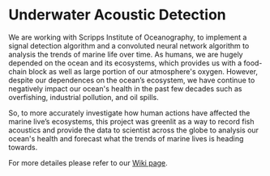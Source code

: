 # Underwater Acoustic Detection

We are working with Scripps Institute of Oceanography, to implement a signal
detection algorithm and a convoluted neural network algorithm to analysis the
trends of marine life over time. As humans, we are hugely depended on the ocean
and its ecosystems, which provides us with a food-chain block as well as large
portion of our atmosphere's oxygen. However, despite our dependences on the
ocean’s ecosystem, we have continue to negatively impact our ocean's health in
the past few decades such as overfishing, industrial pollution, and oil spills. 

So, to more accurately investigate how human actions have affected the marine
live’s ecosystems, this project was greenlit as a way to record fish acoustics
and provide the data to scientist across the globe to analysis our ocean's
health and forecast what the trends of marine lives is heading towards.  

For more detailes please refer to our [Wiki page](https://github.com/chl218/Underwater-Acoustic-Detection/wiki).
